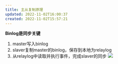 ```yaml
---
title: 主从复制原理
updated: 2022-11-02T16:00:37
created: 2022-11-02T15:57:21
---
```


**Binlog是同步关键**
1.  master写入binlog
2.  slaver复制master的binlog，保存到本地为relaylog
3.  从relaylog中读取并执行事件，完成slaver的同步
![](C:\Users\82609\AppData\Local\Temp\Java\pandoc/media/image1.png)
